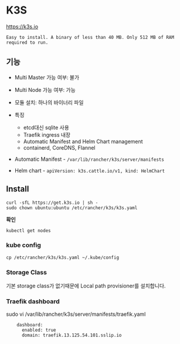 # K3S

https://k3s.io

`Easy to install. A binary of less than 40 MB. Only 512 MB of RAM required to run.`

## 기능

- Multi Master 가능 여부: 불가
- Multi Node 가능 여부: 가능
- 모듈 설치: 하나의 바이너리 파일
- 특징
  - etcd대신 sqlite 사용
  - Traefik ingress 내장
  - Automatic Manifest and Helm Chart management
  - containerd, CoreDNS, Flannel

- Automatic Manifest - `/var/lib/rancher/k3s/server/manifests` 
- Helm chart - `apiVersion: k3s.cattle.io/v1, kind: HelmChart`

## Install

```
curl -sfL https://get.k3s.io | sh -
sudo chown ubuntu:ubuntu /etc/rancher/k3s/k3s.yaml
```

**확인**

```
kubectl get nodes
```

### kube config

```
cp /etc/rancher/k3s/k3s.yaml ~/.kube/config
```

### Storage Class

기본 storage class가 없기때문에 Local path provisioner를 설치합니다.

### Traefik dashboard

sudo vi /var/lib/rancher/k3s/server/manifests/traefik.yaml

```
    dashboard:
      enabled: true
      domain: traefik.13.125.54.101.sslip.io
```
